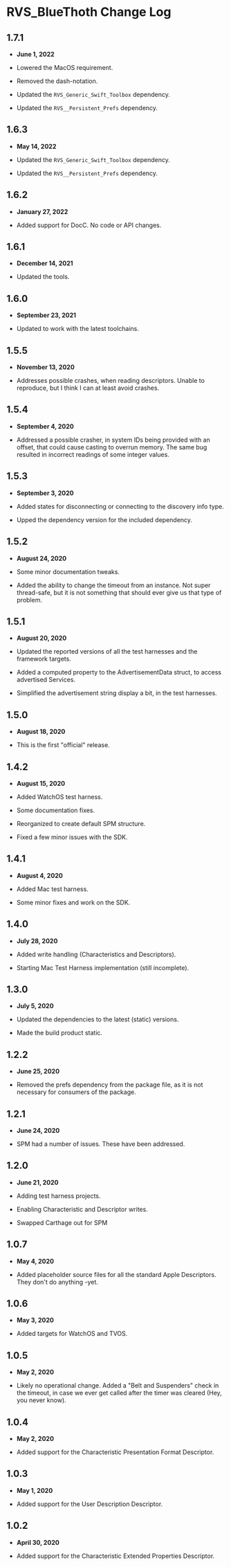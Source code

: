 # RVS_BlueThoth Change Log

## 1.7.1

- **June 1, 2022**

- Lowered the MacOS requirement.
- Removed the dash-notation.
- Updated the `RVS_Generic_Swift_Toolbox` dependency.
- Updated the `RVS__Persistent_Prefs` dependency.

## 1.6.3

- **May 14, 2022**

- Updated the `RVS_Generic_Swift_Toolbox` dependency.
- Updated the `RVS__Persistent_Prefs` dependency.

## 1.6.2

- **January 27, 2022**

- Added support for DocC. No code or API changes.

## 1.6.1

- **December 14, 2021**

- Updated the tools.

## 1.6.0

- **September 23, 2021**

- Updated to work with the latest toolchains.

## 1.5.5

- **November 13, 2020**

- Addresses possible crashes, when reading descriptors. Unable to reproduce, but I think I can at least avoid crashes.

## 1.5.4

- **September 4, 2020**

- Addressed a possible crasher, in system IDs being provided with an offset, that could cause casting to overrun memory. The same bug resulted in incorrect readings of some integer values.

## 1.5.3

- **September 3, 2020**

- Added states for disconnecting or connecting to the discovery info type.
- Upped the dependency version for the included dependency.

## 1.5.2

- **August 24, 2020**

- Some minor documentation tweaks.
- Added the ability to change the timeout from an instance. Not super thread-safe, but it is not something that should ever give us that type of problem.

## 1.5.1

- **August 20, 2020**

- Updated the reported versions of all the test harnesses and the framework targets.
- Added a computed property to the AdvertisementData struct, to access advertised Services.
- Simplified the advertisement string display a bit, in the test harnesses.

## 1.5.0

- **August 18, 2020**

- This is the first "official" release.

## 1.4.2

- **August 15, 2020**

- Added WatchOS test harness.
- Some documentation fixes.
- Reorganized to create default SPM structure.
- Fixed a few minor issues with the SDK.

## 1.4.1

- **August 4, 2020**

- Added Mac test harness.
- Some minor fixes and work on the SDK.

## 1.4.0

- **July 28, 2020**

- Added write handling (Characteristics and Descriptors).
- Starting Mac Test Harness implementation (still incomplete).

## 1.3.0

- **July 5, 2020**

- Updated the dependencies to the latest (static) versions.
- Made the build product static.

## 1.2.2

- **June 25, 2020**

- Removed the prefs dependency from the package file, as it is not necessary for consumers of the package.

## 1.2.1

- **June 24, 2020**

- SPM had a number of issues. These have been addressed.

## 1.2.0

- **June 21, 2020**

- Adding test harness projects.
- Enabling Characteristic and Descriptor writes.
- Swapped Carthage out for SPM

## 1.0.7

- **May 4, 2020**

- Added placeholder source files for all the standard Apple Descriptors. They don't do anything -yet.

## 1.0.6

- **May 3, 2020**

- Added targets for WatchOS and TVOS.

## 1.0.5

- **May 2, 2020**

- Likely no operational change. Added a "Belt and Suspenders" check in the timeout, in case we ever get called after the timer was cleared (Hey, you never know).

## 1.0.4

- **May 2, 2020**

- Added support for the Characteristic Presentation Format Descriptor.

## 1.0.3

- **May 1, 2020**

- Added support for the User Description Descriptor.

## 1.0.2

- **April 30, 2020**

- Added support for the Characteristic Extended Properties Descriptor.
